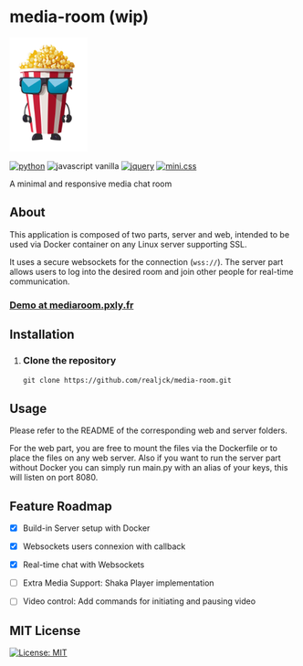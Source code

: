 # media-room (wip)

<img src="web/app/images/mascot.svg" alt="popcorn mascot" height="200">

[![python](https://img.shields.io/badge/python-f7dc65?logo=python)](https://www.python.org/)
![javascript vanilla](https://img.shields.io/badge/javascript-grey?logo=javascript)
[![jquery](https://img.shields.io/badge/jquery-0865a7?logo=jquery)](https://jquery.com/)
[![mini.css](https://img.shields.io/badge/mini.css-f22f21)](https://minicss.us/)

A minimal and responsive media chat room

## About

This application is composed of two parts, server and web, intended to be used via Docker container on any Linux server supporting SSL.

It uses a secure websockets for the connection (`wss://`). The server part allows users to log into the desired room and join other people for real-time communication.

### [Demo at mediaroom.pxly.fr](https://mediaroom.pxly.fr)

## Installation

1) ### Clone the repository

    ~~~~
    git clone https://github.com/realjck/media-room.git
    ~~~~

## Usage

Please refer to the README of the corresponding web and server folders.

For the web part, you are free to mount the files via the Dockerfile or to place the files on any web server. Also if you want to run the server part without Docker you can simply run main.py with an alias of your keys, this will listen on port 8080.

## Feature Roadmap

- [X] Build-in Server setup with Docker

- [X] Websockets users connexion with callback

- [X] Real-time chat with Websockets
     
- [ ] Extra Media Support: Shaka Player implementation

- [ ] Video control: Add commands for initiating and pausing video

## MIT License

[![License: MIT](https://img.shields.io/badge/License-MIT-yellow.svg)](https://github.com/realjck/media-room/blob/main/LICENSE)
